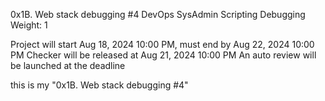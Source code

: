 0x1B. Web stack debugging #4
DevOps SysAdmin Scripting Debugging
 Weight: 1

 Project will start Aug 18, 2024 10:00 PM, must end by Aug 22, 2024 10:00 PM
 Checker will be released at Aug 21, 2024 10:00 PM
 An auto review will be launched at the deadline

this is my "0x1B. Web stack debugging #4"
